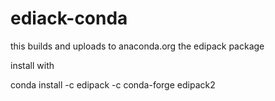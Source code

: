# ediack-conda


this builds and uploads to anaconda.org the edipack package

install with

conda install -c edipack -c conda-forge edipack2
